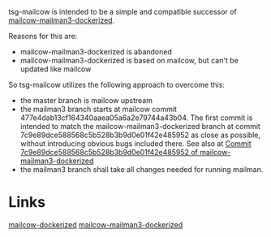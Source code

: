 tsg-mailcow is intended to be a simple and compatible successor of [mailcow-mailman3-dockerized](https://github.com/Shadowghost/mailcow-mailman3-dockerized).
 
Reasons for this are: 
- mailcow-mailman3-dockerized is abandoned
- mailcow-mailman3-dockerized is based on mailcow, but can't be updated like mailcow
 
So tsg-mailcow utilizes the following approach to overcome this:
- the master branch is mailcow upstream
- the mailman3 branch starts at mailcow commit 477e4dab13cf164340aaea05a6a2e79744a43b04. The first commit is intended to match the mailcow-mailman3-dockerized branch at commit 7c9e89dce588568c5b528b3b9d0e01f42e485952 as close as possible, without introducing obvious bugs included there. See also at [Commit 7c9e89dce588568c5b528b3b9d0e01f42e485952 of mailcow-mailman3-dockerized](https://github.com/Shadowghost/mailcow-mailman3-dockerized/tree/7c9e89dce588568c5b528b3b9d0e01f42e485952)
- the mailman3 branch shall take all changes needed for running mailman.


# Links

[mailcow-dockerized](https://github.com/mailcow/mailcow-dockerized)
[mailcow-mailman3-dockerized](https://github.com/Shadowghost/mailcow-mailman3-dockerized)

